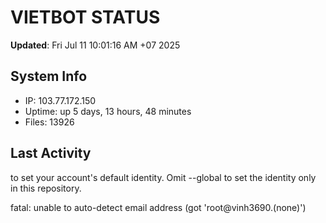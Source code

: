 # VIETBOT STATUS
**Updated**: Fri Jul 11 10:01:16 AM +07 2025

## System Info
- IP: 103.77.172.150
- Uptime: up 5 days, 13 hours, 48 minutes
- Files: 13926

## Last Activity

to set your account's default identity.
Omit --global to set the identity only in this repository.

fatal: unable to auto-detect email address (got 'root@vinh3690.(none)')
